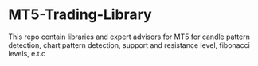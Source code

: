 # MT5-Trading-Library
This repo contain libraries and expert advisors for MT5 for candle pattern detection, chart pattern detection, support and resistance level, fibonacci levels, e.t.c
